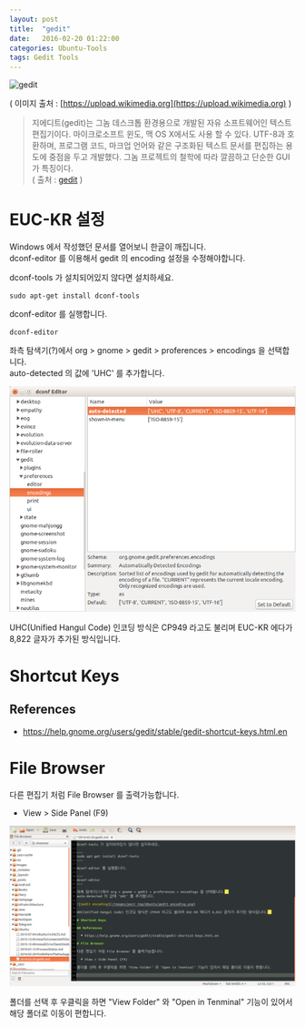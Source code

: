 ```yaml
---
layout: post
title:  "gedit"
date:   2016-02-20 01:22:00
categories: Ubuntu-Tools
tags: Gedit Tools
---
```


![gedit](https://upload.wikimedia.org/wikipedia/commons/thumb/c/ca/Gedit-logo-clean.svg/650px-Gedit-logo-clean.svg.png)

( 이미지 출처 : [https://upload.wikimedia.org](https://upload.wikimedia.org) )

> 지에디트(gedit)는 그놈 데스크톱 환경용으로 개발된 자유 소프트웨어인 텍스트 편집기이다. 마이크로소프트 윈도, 맥 OS X에서도 사용 할 수 있다. UTF-8과 호환하며, 프로그램 코드, 마크업 언어와 같은 구조화된 텍스트 문서를 편집하는 용도에 중점을 두고 개발했다. 그놈 프로젝트의 철학에 따라 깔끔하고 단순한 GUI가 특징이다.  
> ( 출처 : [gedit](https://ko.wikipedia.org/wiki/Gedit) )

<!--more-->

# EUC-KR 설정
Windows 에서 작성했던 문서를 열어보니 한글이 깨집니다.  
dconf-editor 를 이용해서 gedit 의 encoding 설정을 수정해야합니다.

dconf-tools 가 설치되어있지 않다면 설치하세요.

~~~
sudo apt-get install dconf-tools
~~~

dconf-editor 를 실행합니다.

~~~
dconf-editor
~~~

좌측 탐색기(?)에서 org > gnome > gedit > proferences > encodings 을 선택합니다.  
auto-detected 의 값에 'UHC' 를 추가합니다.

![Gedit encoding](/images/post_img/Ubuntu/gedit_encoding.png)

UHC(Unified Hangul Code) 인코딩 방식은 CP949 라고도 불리며 EUC-KR 에다가 8,822 글자가 추가된 방식입니다.  

# Shortcut Keys

## References

  * https://help.gnome.org/users/gedit/stable/gedit-shortcut-keys.html.en

# File Browser

다른 편집기 처럼 File Browser 를 출력가능합니다.

  * View > Side Panel (F9) 

![gedit](/images/post_img/Ubuntu/gedit.png)  


폴더를 선택 후 우클릭을 하면 "View Folder" 와 "Open in Tenminal" 기능이 있어서 해당 폴더로 이동이 편합니다.

